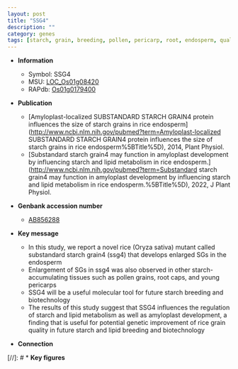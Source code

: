 ```yaml
---
layout: post
title: "SSG4"
description: ""
category: genes
tags: [starch, grain, breeding, pollen, pericarp, root, endosperm, quality, grain quality]
---
```


* **Information**  
    + Symbol: SSG4  
    + MSU: [LOC_Os01g08420](http://rice.uga.edu/cgi-bin/ORF_infopage.cgi?orf=LOC_Os01g08420)  
    + RAPdb: [Os01g0179400](https://rapdb.dna.affrc.go.jp/locus/?name=Os01g0179400)  

* **Publication**  
    + [Amyloplast-localized SUBSTANDARD STARCH GRAIN4 protein influences the size of starch grains in rice endosperm](http://www.ncbi.nlm.nih.gov/pubmed?term=Amyloplast-localized SUBSTANDARD STARCH GRAIN4 protein influences the size of starch grains in rice endosperm%5BTitle%5D), 2014, Plant Physiol.
    + [Substandard starch grain4 may function in amyloplast development by influencing starch and lipid metabolism in rice endosperm.](http://www.ncbi.nlm.nih.gov/pubmed?term=Substandard starch grain4 may function in amyloplast development by influencing starch and lipid metabolism in rice endosperm.%5BTitle%5D), 2022, J Plant Physiol.

* **Genbank accession number**  
    + [AB856288](http://www.ncbi.nlm.nih.gov/nuccore/AB856288)

* **Key message**  
    + In this study, we report a novel rice (Oryza sativa) mutant called substandard starch grain4 (ssg4) that develops enlarged SGs in the endosperm
    + Enlargement of SGs in ssg4 was also observed in other starch-accumulating tissues such as pollen grains, root caps, and young pericarps
    + SSG4 will be a useful molecular tool for future starch breeding and biotechnology
    + The results of this study suggest that SSG4 influences the regulation of starch and lipid metabolism as well as amyloplast development, a finding that is useful for potential genetic improvement of rice grain quality in future starch and lipid breeding and biotechnology

* **Connection**  

[//]: # * **Key figures**  


